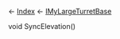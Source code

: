 ← [Index](Api-Index) ← [IMyLargeTurretBase](Sandbox.ModAPI.Ingame.IMyLargeTurretBase)

void SyncElevation()